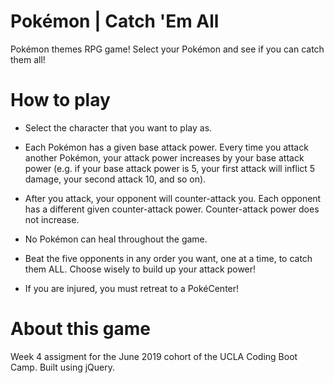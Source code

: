 # Pokémon | Catch 'Em All
Pokémon themes RPG game! Select your Pokémon and see if you can catch them all! 

# How to play
* Select the character that you want to play as.

* Each Pokémon has a given base attack power. Every time you attack another Pokémon, your attack power increases by your base attack power (e.g. if your base attack power is 5, your first attack will inflict 5 damage, your second attack 10, and so on).

* After you attack, your opponent will counter-attack you. Each opponent has a different given counter-attack power. Counter-attack power does not increase.

* No Pokémon can heal throughout the game.

* Beat the five opponents in any order you want, one at a time, to catch them ALL. Choose wisely to build up your attack power!

* If you are injured, you must retreat to a PokéCenter!

# About this game
Week 4 assigment for the June 2019 cohort of the UCLA Coding Boot Camp. Built using jQuery.
